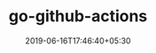 ---
title: "go-github-actions"
date: 2019-06-16T17:46:40+05:30
type: "organisations"
org_name: "HashiCorp"
repo_desc: "NA"
repo_link: https://github.com/hashicorp/go-github-actions
---